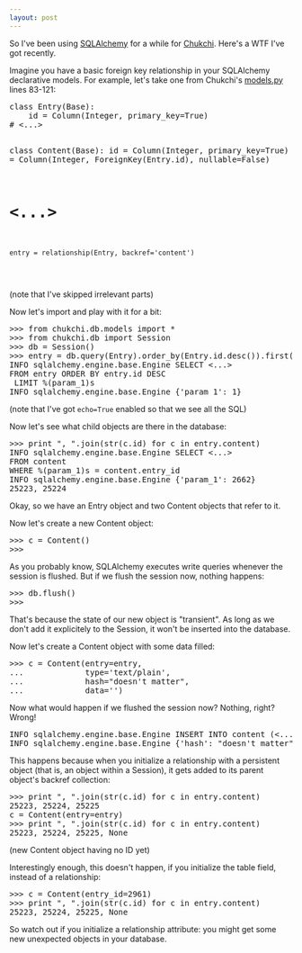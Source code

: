 ```yaml
---
layout: post
---
```

So I've been using [SQLAlchemy](http://www.sqlalchemy.org/) for a while for [Chukchi](https://github.com/hades/chukchi). Here's a WTF I've got recently.

Imagine you have a basic foreign key relationship in your SQLAlchemy declarative models. For example, let's take one from Chukchi's [models.py](https://github.com/hades/chukchi/blob/85c92aeda0a47af3bd78a01a83565c8bdf1d6ccf/chukchi/db/models.py) lines 83-121:

<div class="code"><pre>
class Entry(Base):
    id = Column(Integer, primary_key=True)
# <...>

class Content(Base):
    id = Column(Integer, primary_key=True)
    entry_id = Column(Integer, ForeignKey(Entry.id), nullable=False)
# <...>
    entry = relationship(Entry, backref='content')
</pre></div>

(note that I've skipped irrelevant parts)

Now let's import and play with it for a bit:

<div class="code"><pre>
>>> from chukchi.db.models import *
>>> from chukchi.db import Session
>>> db = Session()
>>> entry = db.query(Entry).order_by(Entry.id.desc()).first()
INFO sqlalchemy.engine.base.Engine SELECT <...>
FROM entry ORDER BY entry.id DESC 
 LIMIT %(param_1)s
INFO sqlalchemy.engine.base.Engine {'param_1': 1}
</pre></div>

(note that I've got <code>echo=True</code> enabled so that we see all the SQL)

Now let's see what child objects are there in the database:

<div class="code"><pre>
>>> print ", ".join(str(c.id) for c in entry.content)
INFO sqlalchemy.engine.base.Engine SELECT <...>
FROM content 
WHERE %(param_1)s = content.entry_id
INFO sqlalchemy.engine.base.Engine {'param_1': 2662}
25223, 25224
</pre></div>

Okay, so we have an Entry object and two Content objects that refer to it.

Now let's create a new Content object:

<div class="code"><pre>
>>> c = Content()
>>>
</pre></div>

As you probably know, SQLAlchemy executes write queries whenever the session is flushed. But if we flush the session now, nothing happens:

<div class="code"><pre>
>>> db.flush()
>>>
</pre></div>

That's because the state of our new object is "transient". As long as we don't add it explicitely to the Session, it won't be inserted into the database.

Now let's create a Content object with some data filled:

<div class="code"><pre>
>>> c = Content(entry=entry,
...             type='text/plain',
...             hash="doesn't matter",
...             data='')
</pre></div>

Now what would happen if we flushed the session now? Nothing, right? Wrong!

<div class="code"><pre>
INFO sqlalchemy.engine.base.Engine INSERT INTO content (<...>) VALUES (<...>) RETURNING content.id
INFO sqlalchemy.engine.base.Engine {'hash': "doesn't matter", 'entry_id': 2961, 'type': 'text/plain', 'data': '', <...>}
</pre></div>

This happens because when you initialize a relationship with a persistent object (that is, an object within a Session), it gets added to its parent object's backref collection:
 
<div class="code"><pre>
>>> print ", ".join(str(c.id) for c in entry.content)
25223, 25224, 25225
c = Content(entry=entry)
>>> print ", ".join(str(c.id) for c in entry.content)
25223, 25224, 25225, None
</pre></div>

(new Content object having no ID yet)

Interestingly enough, this doesn't happen, if you initialize the table field, instead of a relationship:

<div class="code"><pre>
>>> c = Content(entry_id=2961)
>>> print ", ".join(str(c.id) for c in entry.content)
25223, 25224, 25225, None
</pre></div>

So watch out if you initialize a relationship attribute: you might get some new unexpected objects in your database.
